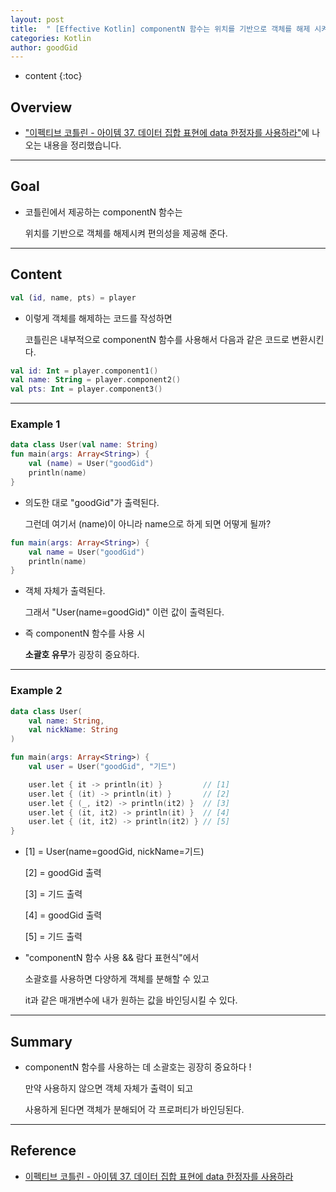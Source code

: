 ```yaml
---
layout: post
title:  " [Effective Kotlin] componentN 함수는 위치를 기반으로 객체를 해제 시켜준다! (feat. 소괄호) "
categories: Kotlin
author: goodGid
---
```

* content
{:toc}

## Overview

* ["이펙티브 코틀린 - 아이템 37. 데이터 집합 표현에 data 한정자를 사용하라"](https://bit.ly/3F2kh2t)에 나오는 내용을 정리했습니다.


---

## Goal

* 코틀린에서 제공하는 componentN 함수는 

  위치를 기반으로 객체를 해제시켜 편의성을 제공해 준다.

---

## Content

``` kotlin
val (id, name, pts) = player
```

* 이렇게 객체를 해제하는 코드를 작성하면

  코틀린은 내부적으로 componentN 함수를 사용해서 다음과 같은 코드로 변환시킨다.

``` kotlin
val id: Int = player.component1()
val name: String = player.component2()
val pts: Int = player.component3()
```

---

### Example 1

``` kotlin
data class User(val name: String)
fun main(args: Array<String>) {
    val (name) = User("goodGid")
    println(name)
}
```

* 의도한 대로 "goodGid"가 출력된다.

  그런데 여기서 (name)이 아니라 name으로 하게 되면 어떻게 될까?

``` kotlin
fun main(args: Array<String>) {
    val name = User("goodGid")
    println(name)
}
```

* 객체 자체가 출력된다. 

  그래서 "User(name=goodGid)" 이런 값이 출력된다.

* 즉 componentN 함수를 사용 시

  **소괄호 유무**가 굉장히 중요하다.

---

### Example 2

``` kotlin
data class User(
    val name: String,
    val nickName: String
)

fun main(args: Array<String>) {
    val user = User("goodGid", "기드")

    user.let { it -> println(it) }         // [1]
    user.let { (it) -> println(it) }       // [2]
    user.let { (_, it2) -> println(it2) }  // [3]
    user.let { (it, it2) -> println(it) }  // [4]
    user.let { (it, it2) -> println(it2) } // [5]
}
```

* [1] = User(name=goodGid, nickName=기드)

  [2] = goodGid 출력

  [3] = 기드 출력

  [4] = goodGid 출력

  [5] = 기드 출력

* "componentN 함수 사용 && 람다 표현식"에서

  소괄호를 사용하면 다양하게 객체를 분해할 수 있고

  it과 같은 매개변수에 내가 원하는 값을 바인딩시킬 수 있다.

---

## Summary

* componentN 함수를 사용하는 데 소괄호는 굉장히 중요하다 !

  만약 사용하지 않으면 객체 자체가 출력이 되고

  사용하게 된다면 객체가 분해되어 각 프로퍼티가 바인딩된다.

---

## Reference

* [이펙티브 코틀린 - 아이템 37. 데이터 집합 표현에 data 한정자를 사용하라](https://bit.ly/3F2kh2t)